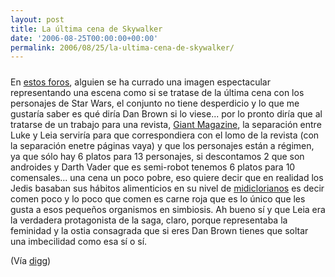 ```yaml
---
layout: post
title: La última cena de Skywalker
date: '2006-08-25T00:00:00+00:00'
permalink: 2006/08/25/la-ultima-cena-de-skywalker/
---
```

<a href="http://www.conceptart.org/forums/printthread.php?t=41365"><img style="display:block; margin:0px auto 10px; text-align:center;cursor:pointer; cursor:hand;" src="http://photos1.blogger.com/blogger/6639/1972/1600/STARWARS_GiantMag.jpg" border="0" alt="" /></a>En <a href="http://www.conceptart.org/forums/printthread.php?t=41365">estos foros</a>, alguien se ha currado una imagen espectacular representando una escena como si se tratase de la última cena con los personajes de Star Wars, el conjunto no tiene desperdicio y lo que me gustaría saber es qué diría Dan Brown si lo viese... por lo pronto diría que al tratarse de un trabajo para una revista, <a href="http://www.giantmag.com/">Giant Magazine</a>, la separación entre Luke y Leia serviría para que correspondiera con el lomo de la revista (con la separación enetre páginas vaya) y que los personajes están a régimen, ya que sólo hay 6 platos para 13 personajes, si descontamos 2 que son androides y Darth Vader que es semi-robot tenemos 6 platos para 10 comensales... una cena un poco pobre, eso quiere decir que en realidad los Jedis basaban sus hábitos alimenticios en su nivel de <a href="http://es.wikipedia.org/wiki/Midiclorianos">midiclorianos</a> es decir comen poco y lo poco que comen es carne roja que es lo único que les gusta a esos pequeños organismos en simbiosis. Ah bueno sí y que Leia era la verdadera protagonista de la saga, claro, porque representaba la feminidad y la ostia consagrada que si eres Dan Brown tienes que soltar una imbecilidad como esa sí o sí.

(Vía <a href="http://digg.com/design/Star_Wars_The_Last_Supper">digg</a>)
